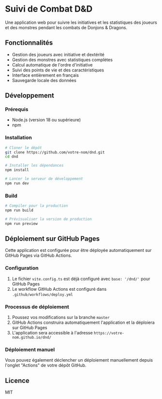 # Suivi de Combat D&D

Une application web pour suivre les initiatives et les statistiques des joueurs et des monstres pendant les combats de Donjons & Dragons.

## Fonctionnalités

- Gestion des joueurs avec initiative et dextérité
- Gestion des monstres avec statistiques complètes
- Calcul automatique de l'ordre d'initiative
- Suivi des points de vie et des caractéristiques
- Interface entièrement en français
- Sauvegarde locale des données

## Développement

### Prérequis

- Node.js (version 18 ou supérieure)
- npm

### Installation

```bash
# Cloner le dépôt
git clone https://github.com/votre-nom/dnd.git
cd dnd

# Installer les dépendances
npm install

# Lancer le serveur de développement
npm run dev
```

### Build

```bash
# Compiler pour la production
npm run build

# Prévisualiser la version de production
npm run preview
```

## Déploiement sur GitHub Pages

Cette application est configurée pour être déployée automatiquement sur GitHub Pages via GitHub Actions.

### Configuration

1. Le fichier `vite.config.ts` est déjà configuré avec `base: '/dnd/'` pour GitHub Pages
2. Le workflow GitHub Actions est configuré dans `.github/workflows/deploy.yml`

### Processus de déploiement

1. Poussez vos modifications sur la branche `master`
2. GitHub Actions construira automatiquement l'application et la déploiera sur GitHub Pages
3. L'application sera accessible à l'adresse `https://votre-nom.github.io/dnd/`

### Déploiement manuel

Vous pouvez également déclencher un déploiement manuellement depuis l'onglet "Actions" de votre dépôt GitHub.

## Licence

MIT
